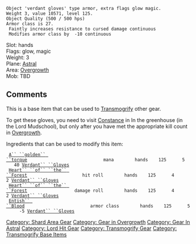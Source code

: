     Object 'verdant gloves' type armor, extra flags glow magic.
    Weight 3, value 10571, level 125.
    Object Quality (500 / 500 hps)
    Armor class is 27.
     Faintly increases resistance to cursed damage continuous
     Modifies armor class by  -10 continuous

Slot: hands  
Flags: glow, magic  
Weight: 3  
Plane: [Astral](:Category:_Astral "wikilink")  
Area: [Overgrowth](:Category:_Overgrowth "wikilink")  
Mob: TBD  

## Comments

This is a base item that can be used to
[Transmogrify](transmogrify "wikilink") other gear.

To get these gloves, you need to visit [Constance](Constance "wikilink")
in In the greenhouse (in the Lord Mudschool), but only after you have
met the appropriate kill count in
[Overgrowth](:Category:Overgrowth#Comments "wikilink").

Ingredients that can be used to modify this item:

` `[`A`` ``golden`` ``torque`](A_golden_torque "wikilink")`                             mana        hands    125      5     40 `[`Verdant`` ``Gloves`](Verdant_Gloves "wikilink")  
` `[`Heart`` ``of`` ``the`` ``Forest`](The_Heart_of_the_Forest "wikilink")`                     hit roll        hands    125      4      2 `[`Verdant`` ``Gloves`](Verdant_Gloves "wikilink")  
` `[`Heart`` ``of`` ``the`` ``Forest`](The_Heart_of_the_Forest "wikilink")`                  damage roll        hands    125      4      2 `[`Verdant`` ``Gloves`](Verdant_Gloves "wikilink")  
` `[`Entish`` ``Blood`](Vial_Of_Ent's_Blood "wikilink")`                         armor class        hands    125      5     -5 `[`Verdant`` ``Gloves`](Verdant_Gloves "wikilink")

[Category: Shard Area Gear](Category:_Shard_Area_Gear "wikilink")
[Category: Gear in Overgrowth](Category:_Gear_in_Overgrowth "wikilink")
[Category: Gear In Astral](Category:_Gear_In_Astral "wikilink")
[Category: Lord Hit Gear](Category:_Lord_Hit_Gear "wikilink") [Category:
Transmogrify Gear](Category:_Transmogrify_Gear "wikilink") [Category:
Transmogrify Base Items](Category:_Transmogrify_Base_Items "wikilink")
